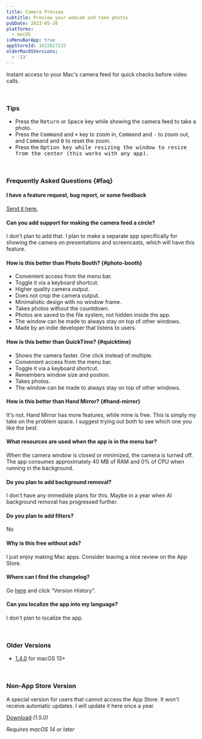 ```yaml
---
title: Camera Preview
subtitle: Preview your webcam and take photos
pubDate: 2023-05-20
platforms:
  - macOS
isMenuBarApp: true
appStoreId: 1632827132
olderMacOSVersions:
  - '13'
---
```


Instant access to your Mac's camera feed for quick checks before video calls.

<br>

### Tips

- Press the <kbd>Return</kbd> or <kbd>Space</kbd> key while showing the camera feed to take a photo.
- Press the <kbd>Command</kbd> and <kbd>+</kbd> key to zoom in, <kbd>Command</kbd> and <kbd>-</kbd> to zoom out, and <kbd>Command</kbd> and <kbd>0</kbd> to reset the zoom.
- Press the <kbd>Option<kbd> key while resizing the window to resize from the center (this works with any app).

<br>

### Frequently Asked Questions {#faq}

#### I have a feature request, bug report, or some feedback

[Send it here.](https://sindresorhus.com/feedback?product=Camera%20Preview&referrer=Website-FAQ)

#### Can you add support for making the camera feed a circle?

I don't plan to add that. I plan to make a separate app specifically for showing the camera on presentations and screencasts, which will have this feature.

#### How is this better than Photo Booth? {#photo-booth}

- Convenient access from the menu bar.
- Toggle it via a keyboard shortcut.
- Higher quality camera output.
- Does not crop the camera output.
- Minimalistic design with no window frame.
- Takes photos without the countdown.
- Photos are saved to the file system, not hidden inside the app.
- The window can be made to always stay on top of other windows.
- Made by an indie developer that listens to users.

#### How is this better than QuickTime? {#quicktime}

- Shows the camera faster. One click instead of multiple.
- Convenient access from the menu bar.
- Toggle it via a keyboard shortcut.
- Remembers window size and postion.
- Takes photos.
- The window can be made to always stay on top of other windows.

#### How is this better than Hand Mirror? {#hand-mirror}

It's not. Hand Mirror has more features, while mine is free. This is simply my take on the problem space. I suggest trying out both to see which one you like the best.

#### What resources are used when the app is in the menu bar?

When the camera window is closed or minimized, the camera is turned off. The app consumes approximately 40 MB of RAM and 0% of CPU when running in the background.

#### Do you plan to add background removal?

I don't have any immediate plans for this. Maybe in a year when AI background removal has progressed further.

#### Do you plan to add filters?

No

#### Why is this free without ads?

I just enjoy making Mac apps. Consider leaving a nice review on the App Store.

#### Where can I find the changelog?

Go [here](https://apps.apple.com/app/id1632827132) and click “Version History”.

#### Can you localize the app into my language?

I don't plan to localize the app.

<br>

### Older Versions

- [1.4.0](https://github.com/sindresorhus/meta/files/13988612/Camera.Preview.1.4.0.-.macOS.13.zip) for macOS 13+

<br>

### Non-App Store Version

A special version for users that cannot access the App Store. It won't receive automatic updates. I will update it here once a year.

[Download](https://www.dropbox.com/scl/fi/29jhs5p2cvsirrrzqo8ys/Camera-Preview-1.5.0-1705674569.zip?rlkey=cro7g7ntqchwcf8hak9o6c816&raw=1) *(1.5.0)*

*Requires macOS 14 or later*

